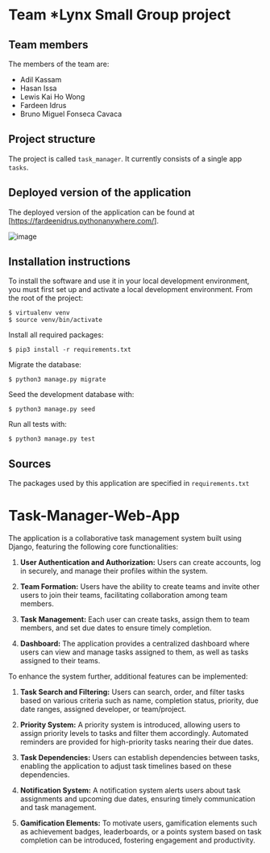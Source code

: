 
# Team *Lynx Small Group project

## Team members
The members of the team are:
- Adil Kassam
- Hasan Issa
- Lewis Kai Ho Wong
- Fardeen Idrus
- Bruno Miguel Fonseca Cavaca

## Project structure
The project is called `task_manager`.  It currently consists of a single app `tasks`.

## Deployed version of the application
The deployed version of the application can be found at [https://fardeenidrus.pythonanywhere.com/].

![image](https://github.com/Adil-Kassam/Task-Manager-Web-App/assets/76568714/d460df82-982e-4670-8c48-3cbe2968f28d)


## Installation instructions
To install the software and use it in your local development environment, you must first set up and activate a local development environment.  From the root of the project:

```
$ virtualenv venv
$ source venv/bin/activate
```

Install all required packages:

```
$ pip3 install -r requirements.txt
```

Migrate the database:

```
$ python3 manage.py migrate
```

Seed the development database with:

```
$ python3 manage.py seed
```

Run all tests with:
```
$ python3 manage.py test
```



## Sources
The packages used by this application are specified in `requirements.txt`


# Task-Manager-Web-App

The application is a collaborative task management system built using Django, featuring the following core functionalities:

1. **User Authentication and Authorization:** Users can create accounts, log in securely, and manage their profiles within the system.

2. **Team Formation:** Users have the ability to create teams and invite other users to join their teams, facilitating collaboration among team members.

3. **Task Management:** Each user can create tasks, assign them to team members, and set due dates to ensure timely completion.

4. **Dashboard:** The application provides a centralized dashboard where users can view and manage tasks assigned to them, as well as tasks assigned to their teams.

To enhance the system further, additional features can be implemented:

1. **Task Search and Filtering:** Users can search, order, and filter tasks based on various criteria such as name, completion status, priority, due date ranges, assigned developer, or team/project.

2. **Priority System:** A priority system is introduced, allowing users to assign priority levels to tasks and filter them accordingly. Automated reminders are provided for high-priority tasks nearing their due dates.

3. **Task Dependencies:** Users can establish dependencies between tasks, enabling the application to adjust task timelines based on these dependencies.

4. **Notification System:** A notification system alerts users about task assignments and upcoming due dates, ensuring timely communication and task management.

5. **Gamification Elements:** To motivate users, gamification elements such as achievement badges, leaderboards, or a points system based on task completion can be introduced, fostering engagement and productivity.

